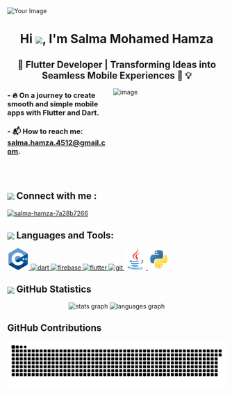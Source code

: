 <img src="https://github.com/user-attachments/assets/69b97e66-c3e1-46cc-a3da-f14667a9d86e" alt="Your Image"/>
<h1 align="center">
  Hi <img src="https://github.com/user-attachments/assets/272b598a-c941-41ba-9bf7-23097ef6db77" width="35" style="vertical-align: middle;"/>, I'm Salma Mohamed Hamza
</h1>

<h2 align="center"> 🚀 Flutter Developer | Transforming Ideas into Seamless Mobile Experiences 📱 💡 </h2>
  <img align ="right" src="https://github.com/user-attachments/assets/21085da7-b676-45d6-ab9c-234b058f621a" width="260" height="180" alt="image" style="margin-left: 10px;"/>


  ### - 🔥 On a journey to create smooth and simple mobile apps with Flutter and Dart. 
  ### - 📬 How to reach me: **salma.hamza.4512@gmail.com**.

</br>
</br>

<h2 align="left"> <img src="https://github.com/user-attachments/assets/481addf9-5315-47a0-897b-451481d87e73" width="40" style="vertical-align: middle;"/> Connect with me : </h2>
   <a href="https://linkedin.com/in/salma-hamza-7a28b7266" target="blank"><img align="center" src="https://raw.githubusercontent.com/rahuldkjain/github-profile-readme-generator/master/src/images/icons/Social/linked-in-alt.svg" alt="salma-hamza-7a28b7266" height="50" width="50" /></a>

<h2 align="left">  <img src="https://github.com/user-attachments/assets/61985dd4-1d29-4356-9353-559d6213c9bb" width="40" style="vertical-align: middle;"/> Languages and Tools:</h2>
<p align="left"> <a href="https://www.w3schools.com/cpp/" target="_blank" rel="noreferrer"> <img src="https://raw.githubusercontent.com/devicons/devicon/master/icons/cplusplus/cplusplus-original.svg" alt="cplusplus" width="50" height="50"/> </a> <a href="https://dart.dev" target="_blank" rel="noreferrer"> <img src="https://www.vectorlogo.zone/logos/dartlang/dartlang-icon.svg" alt="dart" width="50" height="50"/> </a> <a href="https://firebase.google.com/" target="_blank" rel="noreferrer"> <img src="https://www.vectorlogo.zone/logos/firebase/firebase-icon.svg" alt="firebase" width="50" height="50"/> </a> <a href="https://flutter.dev" target="_blank" rel="noreferrer"> <img src="https://www.vectorlogo.zone/logos/flutterio/flutterio-icon.svg" alt="flutter" width="50" height="50"/> </a> <a href="https://git-scm.com/" target="_blank" rel="noreferrer"> <img src="https://www.vectorlogo.zone/logos/git-scm/git-scm-icon.svg" alt="git" width="50" height="50"/> </a> <a href="https://www.java.com" target="_blank" rel="noreferrer"> <img src="https://raw.githubusercontent.com/devicons/devicon/master/icons/java/java-original.svg" alt="java" width="50" height="50"/> </a> <a href="https://www.python.org" target="_blank" rel="noreferrer"> <img src="https://raw.githubusercontent.com/devicons/devicon/master/icons/python/python-original.svg" alt="python" width="50" height="50"/> </a> </p>

<h2 align="left">  <img src="https://github.com/user-attachments/assets/5f64014d-1e8e-4b7f-b35a-7dcfb7772d9e" width="40" style="vertical-align: middle;"/> GitHub Statistics </h2>

<div align="center">
  <img src="https://github-readme-stats.vercel.app/api?username=salmaHamza83934&hide_title=false&hide_rank=false&show_icons=true&include_all_commits=true&count_private=true&disable_animations=false&theme=dracula&locale=en&hide_border=false&order=1" height="150" alt="stats graph"  />
  <img src="https://github-readme-stats.vercel.app/api/top-langs?username=salmaHamza83934&locale=en&hide_title=false&layout=compact&card_width=320&langs_count=5&theme=dracula&hide_border=false&order=2" height="150" alt="languages graph"  />
</div>

###

<h2 align="left"> GitHub Contributions </h2>
<img src="https://raw.githubusercontent.com/salmaHamza83934/salmaHamza83934/output/snake.svg" alt="Snake animation" />

###
